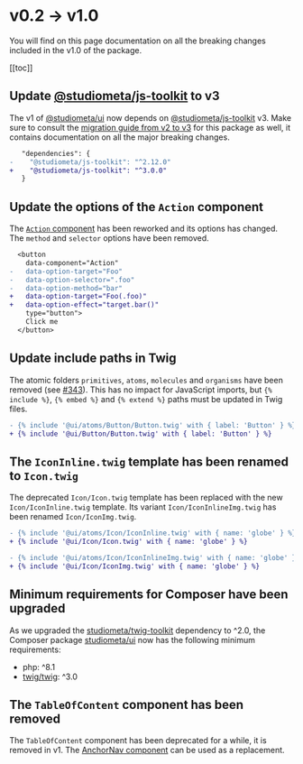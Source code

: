 # v0.2 → v1.0

You will find on this page documentation on all the breaking changes included in the v1.0 of the package.

[[toc]]

## Update [@studiometa/js-toolkit](https://github.com/studiometa/js-toolkit) to v3

The v1 of [@studiometa/ui](https://github.com/studiometa/ui) now depends on [@studiometa/js-toolkit](https://github.com/studiometa/js-toolkit) v3. Make sure to consult the [migration guide from v2 to v3](https://js-toolkit.studiometa.dev/guide/migration/v2-to-v3.html) for this package as well, it contains documentation on all the major breaking changes.

```diff
   "dependencies": {
-    "@studiometa/js-toolkit": "^2.12.0"
+    "@studiometa/js-toolkit": "^3.0.0"
   }
```

## Update the options of the `Action` component

The [`Action` component](/components/Action/) has been reworked and its options has changed. The `method` and `selector` options have been removed.

```diff
  <button
    data-component="Action"
-   data-option-target="Foo"
-   data-option-selector=".foo"
-   data-option-method="bar"
+   data-option-target="Foo(.foo)"
+   data-option-effect="target.bar()"
    type="button">
    Click me
  </button>
```

## Update include paths in Twig

The atomic folders `primitives`, `atoms`, `molecules` and `organisms` have been removed (see [#343](https://github.com/studiometa/ui/pull/343)). This has no impact for JavaScript imports, but `{% include %}`, `{% embed %}` and `{% extend %}` paths must be updated in Twig files.

```diff
- {% include '@ui/atoms/Button/Button.twig' with { label: 'Button' } %}
+ {% include '@ui/Button/Button.twig' with { label: 'Button' } %}
```

## The `IconInline.twig` template has been renamed to `Icon.twig`

The deprecated `Icon/Icon.twig` template has been replaced with the new `Icon/IconInline.twig` template. Its variant `Icon/IconInlineImg.twig` has been renamed `Icon/IconImg.twig`.

```diff
- {% include '@ui/atoms/Icon/IconInline.twig' with { name: 'globe' } %}
+ {% include '@ui/Icon/Icon.twig' with { name: 'globe' } %}

- {% include '@ui/atoms/Icon/IconInlineImg.twig' with { name: 'globe' } %}
+ {% include '@ui/Icon/IconImg.twig' with { name: 'globe' } %}
```

## Minimum requirements for Composer have been upgraded

As we upgraded the [studiometa/twig-toolkit](https://github.com/studiometa/twig-toolkit) dependency to ^2.0, the Composer package [studiometa/ui](https://packagist.org/packages/studiometa/ui) now has the following minimum requirements:

- php: ^8.1
- [twig/twig](https://github.com/twigphp/Twig): ^3.0

## The `TableOfContent` component has been removed

The `TableOfContent` component has been deprecated for a while, it is removed in v1. The [AnchorNav component](/components/AnchorNav/) can be used as a replacement.
